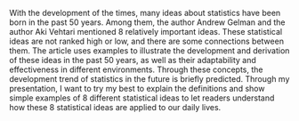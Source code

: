 With the development of the times, many ideas about statistics have been born in the past 50 years. Among them, the author Andrew Gelman and the author Aki Vehtari mentioned 8 relatively important ideas. These statistical ideas are not ranked high or low, and there are some connections between them. The article uses examples to illustrate the development and derivation of these ideas in the past 50 years, as well as their adaptability and effectiveness in different environments. Through these concepts, the development trend of statistics in the future is briefly predicted. Through my presentation, I want to try my best to explain the definitions and show simple examples of 8 different statistical ideas to let readers understand how these 8 statistical ideas are applied to our daily lives.
